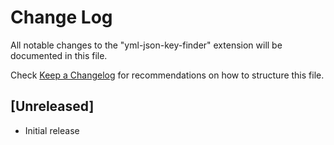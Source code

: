 # Change Log

All notable changes to the "yml-json-key-finder" extension will be documented in this file.

Check [Keep a Changelog](http://keepachangelog.com/) for recommendations on how to structure this file.

## [Unreleased]

- Initial release
